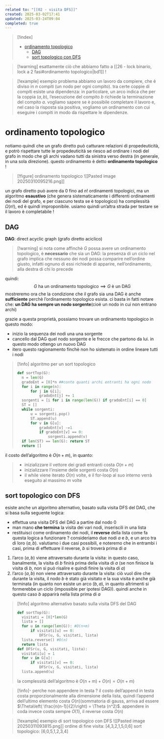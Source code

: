 ```yaml
---
related to: "[[02 - visita DFS]]"
created: 2025-03-02T17:41
updated: 2025-03-24T09:04
completed: true
---
```

>[!index]
>- [ordinamento topologico](#ordinamento%20topologico)
>	- [DAG](#DAG)
>	- [sort topologico con DFS](#sort%20topologico%20con%20DFS)

>[!warning] esattamente ciò che abbiamo fatto a [[26 - lock binario, lock a 2 fasi#ordinamento topologico|bd1]] ! 

>[!example] esempio problema
>abbiamo un lavoro da compiere, che è diviso in $n$ compiti (un nodo per ogni compito). tra certe coppie di compiti esiste una dipendenza: in particolare, un arco indica che per la coppia $(a,b)$, l’esecuzione del compito $b$ richiede la terminazione del compito $a$.
vogliamo sapere se è possibile completare il lavoro e, nel caso la risposta sia positiva, vogliamo un ordinamento con cui eseguire i compiti in modo da rispettare le dipendenze.
# ordinamento topologico
notiamo quindi che un grafo diretto può catturare relazioni di propedeuticità, e potrò rispettare tutte le propedeuticità se riesco ad ordinare i nodi del grafo in modo che gli archi vadano tutti da sinistra verso destra (in generale, in una sola direzione). questo ordinamento è detto **ordinamento topologico** !
>[!figure] ordinamento topologico
![[Pasted image 20250310095216.png]]

un grafo diretto può avere da $0$ fino ad $n!$ ordinamenti topologici, ma un algoritmo **esaustivo** (che genera sistematicamente i differenti ordinamenti dei nodi del grafo, e per ciascuno testa se è topologico) ha complessità $\Omega (n!)$, ed è quindi improponibile.
usiamo quindi un’altra strada per testare se il lavoro è completabile !
## DAG
**DAG**: direct acyclic graph (grafo diretto aciclico)
>[!warning] si nota come affinchè $G$ possa avere un ordinamento topologico, è **necessario** che sia un DAG:
>la presenza di un ciclo nel grafo implica che nessuno dei nodi possa comparire nell’ordine giusto, infatti ognuno di essi richiede di apparire, nell’ordinamento, alla destra di chi lo precede

quindi:
$$
G \text{ ha un ordinamento topologico} \implies G \text{ è un DAG}
$$
mostreremo ora che la condizione che il grafo sia una DAG è anche **sufficiente** perchè l’ordinamento topologico esista. ci basta in fatti notare che:
**un DAG ha sempre un nodo sorgente**(cioè un nodo in cui non entrano archi)

grazie a questa proprietà, possiamo trovare un ordinamento topologico in questo modo:
- inizio la sequenza dei nodi una una sorgente
- cancello dal DAG quel nodo sorgente e le frecce che partono da lui. in questo modo ottengo un nuovo DAG
- itero questo ragionamento finchè non ho sistemato in ordine lineare tutti i nodi
>[!info] algoritmo per un sort topologico
>```python
>def sortTop(G):
>	n = len(G)
>	gradoEnt = [0]*n ##conto quanti archi entranti ha ogni nodo
>	for i in range(n):
>		for j in G[i];
>			gradoEnt[j] += 1
>	sorgenti = [i for i in range(len(G)) if gradoEnt[i] == 0]
>	ST = []
>	while sorgenti:
>		u = sorgenti.pop()
>		ST.append(u)
>		for v in G[u]:
>			gradoEnt[v] -=1
>			if gradoEnt[v] == 0:
>				sorgenti.append(v)	
>	if len(ST) == len(G): return ST
>	return []
>```
il costo dell’algoritmo è $O(n+m)$, in quanto:
>- inizializzare il vettore dei gradi entranti costa $O(n+m)$
>- inizializzare l’insieme delle sorgenti costa $O(n)$ 
 >- il while viene iterato $O(n)$ volte,  e il for-loop al suo interno verrà eseguito al massimo $m$ volte

## sort topologico con DFS
esiste anche un algoritmo alternativo, basato sulla visita DFS del DAG, che si basa sulla seguente logica:
- effettua una visita DFS del DAG a partire dal nodo 0
- man mano **che termina** la visita dei vari nodi, inseriscili in una lista
- restituisci come ordinamento dei nodi, il **reverse** della lista
come fa questa logica a funzionare ?
consideriamo due nodi $a$ e $b$, e un arco tra di loro $(a,b)$. valutiamo i due casi possibili, e noteremo che in entrambi i casi, prima di effettuare il reverse, $b$ si troverà prima di $a$ 
1. l’arco $(a,b)$ viene attraversato durante la visita: in questo caso, banalmente, la visita di $b$ finirà prima della visita di $a$ (se non finisce la visita di $b$, non si può risalire e quindi finire la visita di $a$)
2. l’arco $(a,b)$ non viene attraversato durante la visita: ciò vuol dire che durante la visita, il nodo $b$ è stato già visitato e la sua visita è anche già terminata (in quanto non esiste un arco $(b,a)$, in quanto altrimenti si formerebbe un ciclo (impossible per ipotesi DAG)). quindi anche in questo caso $b$ apparirà nella lista prima di $a$
>[!info] algoritmo alternativo basato sulla visita DFS del DAG
>```python
>def sortTop(G):
>	visitati = [0]*len(G)
>	lista = []
>	for u in range(len(G)): #O(n+m)
>		if visitati[u] == 0:
>			DFSr(u, G, visitati, lista)
>	lista.reverse() #O(n)
>	return lista
>def DFSr(u, G, visitati, lista):
>	visitati[u] = 1
>	for v in G[u]:
>		if visitati[v] == 0:
>			DFSr(v, G, visitati, lista)
>	lista.append(u)
>```
>la complessità dell’algoritmo è $O(n+m) + O(n) = O(n+m)$

>[!info]- perche non appendere in testa ?
>il costo dell’append in testa costa proporzionalmente alla dimensione della lista, quindi l’append dell’ultimo elemento costa $O(n)$(sommatoria di gauss, arriva ad essere $\Theta\left( \frac{n(n-1)}{2}\right) = \Theta (n^2)$. appendere in coda invece costa sempre $O(1)$, il reverse costa $O(n)$

>[!example] esempio di sort topologico con DFS
![[Pasted image 20250311093815.png]]
ordine di fine visita: [4,3,2,1,5,0,6]
sort topologico: [6,0,5,1,2,3,4]
